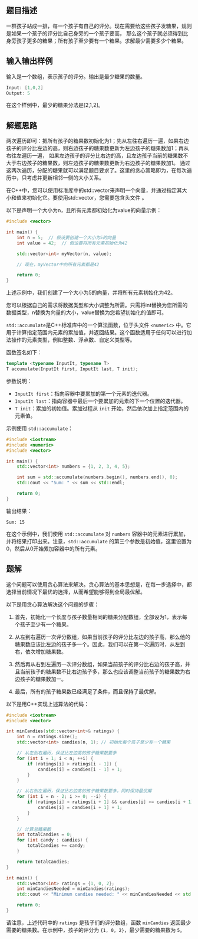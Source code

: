 ## 题目描述

一群孩子站成一排，每一个孩子有自己的评分。现在需要给这些孩子发糖果，规则是如果一个孩子的评分比自己身旁的一个孩子要高，
那么这个孩子就必须得到比身旁孩子更多的糖果；所有孩子至少要有一个糖果。求解最少需要多少个糖果。


## 输入输出样例

输入是一个数组，表示孩子的评分。输出是最少糖果的数量。

```cpp
Input: [1,0,2]
Output: 5
```
在这个样例中，最少的糖果分法是[2,1,2]。

## 解题思路

两次遍历即可：把所有孩子的糖果数初始化为1；先从左往右遍历一遍，如果右边孩子的评分比左边的高，则右边孩子的糖果数更新为左边孩子的糖果数加1；再从右往左遍历一遍，
如果左边孩子的评分比右边的高，且左边孩子当前的糖果数不大于右边孩子的糖果数，则左边孩子的糖果数更新为右边孩子的糖果数加1。
通过这两次遍历，分配的糖果就可以满足题目要求了。这里的贪心策略即为，在每次遍历中，只考虑并更新相邻一侧的大小关系。

在C++中，您可以使用标准库中的std::vector来声明一个向量，并通过指定其大小和值来初始化它。要使用std::vector，您需要包含头文件 <vector>。

以下是声明一个大小为n，且所有元素都初始化为value的向量示例：

```cpp
#include <vector>

int main() {
    int n = 5;  // 假设要创建一个大小为5的向量
    int value = 42;  // 假设要将所有元素初始化为42

    std::vector<int> myVector(n, value);

    // 现在，myVector中的所有元素都是42

    return 0;
}
```
上述示例中，我们创建了一个大小为5的向量，并将所有元素初始化为42。

您可以根据自己的需求将数据类型和大小调整为所需。只需将int替换为您所需的数据类型，n替换为向量的大小，value替换为您希望初始化的值即可。

`std::accumulate`是C++标准库中的一个算法函数，位于头文件 `<numeric>` 中。它用于计算指定范围内元素的累加值，并返回结果。这个函数适用于任何可以进行加法操作的元素类型，例如整数、浮点数、自定义类型等。

函数签名如下：

```cpp
template <typename InputIt, typename T>
T accumulate(InputIt first, InputIt last, T init);
```

参数说明：
- `InputIt first`：指向容器中要累加的第一个元素的迭代器。
- `InputIt last`：指向容器中最后一个要累加的元素的下一个位置的迭代器。
- `T init`：累加的初始值。累加过程从 `init` 开始，然后依次加上指定范围内的元素值。

示例使用 `std::accumulate`：

```cpp
#include <iostream>
#include <numeric>
#include <vector>

int main() {
    std::vector<int> numbers = {1, 2, 3, 4, 5};

    int sum = std::accumulate(numbers.begin(), numbers.end(), 0);
    std::cout << "Sum: " << sum << std::endl;

    return 0;
}
```

输出结果：

```
Sum: 15
```

在这个示例中，我们使用 `std::accumulate` 对 `numbers` 容器中的元素进行累加，并将结果打印出来。注意，`std::accumulate` 的第三个参数是初始值，这里设置为0，然后从0开始累加容器中的所有元素。

## 题解

这个问题可以使用贪心算法来解决。贪心算法的基本思想是，在每一步选择中，都选择当前情况下最优的选择，从而希望能够得到全局最优解。

以下是用贪心算法解决这个问题的步骤：

1. 首先，初始化一个长度与孩子数量相同的糖果分配数组，全部设为1，表示每个孩子至少有一个糖果。

2. 从左到右遍历一次评分数组，如果当前孩子的评分比左边的孩子高，那么他的糖果数应该比左边的孩子多一个。因此，我们可以在第一次遍历时，从左到右，依次增加糖果数。

3. 然后再从右到左遍历一次评分数组，如果当前孩子的评分比右边的孩子高，并且当前孩子的糖果数不比右边孩子多，那么也应该调整当前孩子的糖果数为右边孩子的糖果数加一。

4. 最后，所有的孩子糖果数已经满足了条件，而且保持了最优解。

以下是用C++实现上述算法的代码：

```cpp
#include <iostream>
#include <vector>

int minCandies(std::vector<int>& ratings) {
    int n = ratings.size();
    std::vector<int> candies(n, 1); // 初始化每个孩子至少有一个糖果

    // 从左到右遍历，保证比左边高的孩子糖果数要多
    for (int i = 1; i < n; ++i) {
        if (ratings[i] > ratings[i - 1]) {
            candies[i] = candies[i - 1] + 1;
        }
    }

    // 从右到左遍历，保证比右边高的孩子糖果数要多，同时保持最优解
    for (int i = n - 2; i >= 0; --i) {
        if (ratings[i] > ratings[i + 1] && candies[i] <= candies[i + 1]) {
            candies[i] = candies[i + 1] + 1;
        }
    }

    // 计算总糖果数
    int totalCandies = 0;
    for (int candy : candies) {
        totalCandies += candy;
    }

    return totalCandies;
}

int main() {
    std::vector<int> ratings = {1, 0, 2};
    int minCandiesNeeded = minCandies(ratings);
    std::cout << "Minimum candies needed: " << minCandiesNeeded << std::endl;

    return 0;
}
```

请注意，上述代码中的 `ratings` 是孩子们的评分数组，函数 `minCandies` 返回最少需要的糖果数。在示例中，孩子的评分为 `{1, 0, 2}`，最少需要的糖果数为 `5`。
